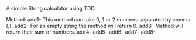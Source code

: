 A simple String calculator using TDD.

Method: add1- This method can take 0, 1 or 2 numbers separated by comma (,).
        add2- For an empty string the method will return 0.
        add3- Method will return their sum of numbers.
        add4-
        add5-
        add6-
        add7-
        add8-
